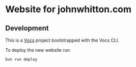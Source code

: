# Website for johnwhitton.com

## Development

This is a [Vocs](https://vocs.dev) project bootstrapped with the Vocs CLI.

To deploy the new website run

```bash
bun run deploy
```
